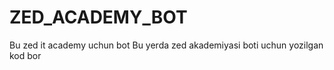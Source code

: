 # ZED_ACADEMY_BOT
Bu zed it academy uchun bot
Bu yerda zed akademiyasi boti  uchun yozilgan kod bor
